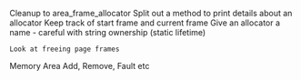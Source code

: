 Cleanup to area_frame_allocator
    Split out a method to print details about an allocator
    Keep track of start frame and current frame
    Give an allocator a name - careful with string ownership (static lifetime)

    Look at freeing page frames


Memory Area
    Add, Remove, Fault etc